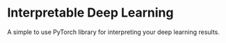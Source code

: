 # Interpretable Deep Learning

A simple to use PyTorch library for interpreting your deep learning results.
